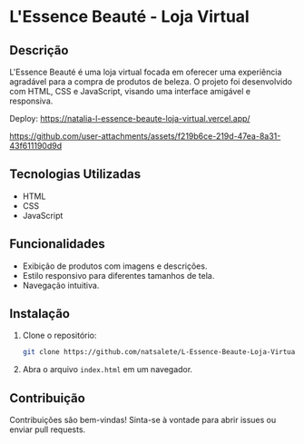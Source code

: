 # L'Essence Beauté - Loja Virtual

## Descrição

L'Essence Beauté é uma loja virtual focada em oferecer uma experiência agradável para a compra de produtos de beleza. O projeto foi desenvolvido com HTML, CSS e JavaScript, visando uma interface amigável e responsiva.

Deploy: https://natalia-l-essence-beaute-loja-virtual.vercel.app/

https://github.com/user-attachments/assets/f219b6ce-219d-47ea-8a31-43f611190d9d

## Tecnologias Utilizadas

- HTML
- CSS
- JavaScript

## Funcionalidades

- Exibição de produtos com imagens e descrições.
- Estilo responsivo para diferentes tamanhos de tela.
- Navegação intuitiva.

## Instalação

1. Clone o repositório:
   
   ```bash
   git clone https://github.com/natsalete/L-Essence-Beaute-Loja-Virtual.git
   
3. Abra o arquivo `index.html` em um navegador.

## Contribuição

Contribuições são bem-vindas! Sinta-se à vontade para abrir issues ou enviar pull requests.
